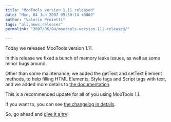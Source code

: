 ```yaml
---
title: "MooTools version 1.11 released"
date: "Mon, 04 Jun 2007 09:30:14 +0000"
author: "Valerio Proietti"
tags: "all,news,releases"
permalink: "2007/06/04/mootools-version-111-released/"

---
```

Today we released MooTools version 1.11.

In this release we fixed a bunch of memory leaks issues, as well as some minor bugs around.

Other than some maintenance, we added the getText and setText Element methods, to help filling HTML Elements, Style tags and Script tags with text, and we added more details to [the documentation](http://docs.mootools.net/).

This is a recommended update for all of you using MooTools 1.1.

If you want to, you can see [the changelog in details](http://dev.mootools.net/wiki/changelog).

So, go ahead and [give it a try](/download)!